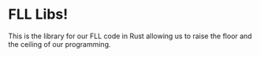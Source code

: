 # FLL Libs! 
This is the library for our FLL code in Rust allowing us to raise the floor and the ceiling of our programming. 
